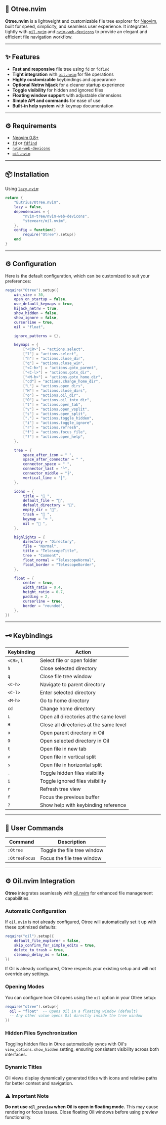 ## 🌲 Otree.nvim

**Otree.nvim** is a lightweight and customizable file tree explorer for [Neovim](https://neovim.io), built for speed, simplicity, and seamless user experience. It integrates tightly with [`oil.nvim`](https://github.com/stevearc/oil.nvim) and [`nvim-web-devicons`](https://github.com/nvim-tree/nvim-web-devicons) to provide an elegant and efficient file navigation workflow.

---

## ✨ Features

- **Fast and responsive** file tree using `fd` or `fdfind`
- **Tight integration** with [`oil.nvim`](https://github.com/stevearc/oil.nvim) for file operations
- **Highly customizable** keybindings and appearance
- **Optional Netrw hijack** for a cleaner startup experience
- **Toggle visibility** for hidden and ignored files
- **Floating window support** with adjustable dimensions
- **Simple API and commands** for ease of use
- **Built-in help system** with keymap documentation

---

## ⚙️ Requirements

- [Neovim 0.8+](https://neovim.io)
- [`fd`](https://github.com/sharkdp/fd) or [`fdfind`](https://manpages.ubuntu.com/manpages/focal/man1/fdfind.1.html)
- [`nvim-web-devicons`](https://github.com/nvim-tree/nvim-web-devicons)
- [`oil.nvim`](https://github.com/stevearc/oil.nvim)

---

## 📦 Installation

Using [`lazy.nvim`](https://github.com/folke/lazy.nvim):

```lua
return {
    "Eutrius/Otree.nvim",
    lazy = false,
    dependencies = {
        "nvim-tree/nvim-web-devicons",
        "stevearc/oil.nvim",
    },
    config = function()
        require("Otree").setup()
    end
}
```

---

## ⚙️ Configuration

Here is the default configuration, which can be customized to suit your preferences:

```lua
require("Otree").setup({
    win_size = 30,
    open_on_startup = false,
    use_default_keymaps = true,
    hijack_netrw = true,
    show_hidden = false,
    show_ignore = false,
    cursorline = true,
    oil = "float",

    ignore_patterns = {},

    keymaps = {
        ["<CR>"] = "actions.select",
        ["l"] = "actions.select",
        ["h"] = "actions.close_dir",
        ["q"] = "actions.close_win",
        ["<C-h>"] = "actions.goto_parent",
        ["<C-l>"] = "actions.goto_dir",
        ["<M-h>"] = "actions.goto_home_dir",
        ["cd"] = "actions.change_home_dir",
        ["L"] = "actions.open_dirs",
        ["H"] = "actions.close_dirs",
        ["o"] = "actions.oil_dir",
        ["O"] = "actions.oil_into_dir",
        ["t"] = "actions.open_tab",
        ["v"] = "actions.open_vsplit",
        ["s"] = "actions.open_split",
        ["."] = "actions.toggle_hidden",
        ["i"] = "actions.toggle_ignore",
        ["r"] = "actions.refresh",
        ["f"] = "actions.focus_file",
        ["?"] = "actions.open_help",
    },

    tree = {
        space_after_icon = " ",
        space_after_connector = " ",
        connector_space = " ",
        connector_last = "└",
        connector_middle = "├",
        vertical_line = "│",
    },

	icons = {
		title = " ",
		default_file = "",
		default_directory = "",
		empty_dir = "",
		trash = " ",
		keymap = "⌨ ",
		oil = " ",
	},

    highlights = {
        directory = "Directory",
        file = "Normal",
        title = "TelescopeTitle",
        tree = "Comment",
        float_normal = "TelescopeNormal",
        float_border = "TelescopeBorder",
    },

    float = {
        center = true,
        width_ratio = 0.4,
        height_ratio = 0.7,
        padding = 2,
        cursorline = true,
        border = "rounded",
    },
})
```

---

## 🗝️ Keybindings

| Keybinding  | Action                                  |
| ----------- | --------------------------------------- |
| `<CR>`, `l` | Select file or open folder              |
| `h`         | Close selected directory                |
| `q`         | Close file tree window                  |
| `<C-h>`     | Navigate to parent directory            |
| `<C-l>`     | Enter selected directory                |
| `<M-h>`     | Go to home directory                    |
| `cd`        | Change home directory                   |
| `L`         | Open all directories at the same level  |
| `H`         | Close all directories at the same level |
| `o`         | Open parent directory in Oil            |
| `O`         | Open selected directory in Oil          |
| `t`         | Open file in new tab                    |
| `v`         | Open file in vertical split             |
| `s`         | Open file in horizontal split           |
| `.`         | Toggle hidden files visibility          |
| `i`         | Toggle ignored files visibility         |
| `r`         | Refresh tree view                       |
| `f`         | Focus the previous buffer               |
| `?`         | Show help with keybinding reference     |

---

## 🧪 User Commands

| Command       | Description                 |
| ------------- | --------------------------- |
| `:Otree`      | Toggle the file tree window |
| `:OtreeFocus` | Focus the file tree window  |

---

## ⚙️ Oil.nvim Integration

**Otree** integrates seamlessly with [oil.nvim](https://github.com/stevearc/oil.nvim) for enhanced file management capabilities.

### Automatic Configuration

If `oil.nvim` is not already configured, Otree will automatically set it up with these optimized defaults:

```lua
require("oil").setup({
    default_file_explorer = false,
    skip_confirm_for_simple_edits = true,
    delete_to_trash = true,
    cleanup_delay_ms = false,
})
```

If Oil is already configured, Otree respects your existing setup and will not override any settings.

### Opening Modes

You can configure how Oil opens using the `oil` option in your Otree setup:

```lua
require("otree").setup({
  oil = "float"  -- Opens Oil in a floating window (default)
  -- Any other value opens Oil directly inside the tree window
})
```

### Hidden Files Synchronization

Toggling hidden files in Otree automatically syncs with Oil's `view_options.show_hidden` setting, ensuring consistent visibility across both interfaces.

### Dynamic Titles

Oil views display dynamically generated titles with icons and relative paths for better context and navigation.

### ⚠️ Important Note

**Do not use `oil_preview` when Oil is open in floating mode.** This may cause rendering or focus issues. Close floating Oil windows before using preview functionality.
